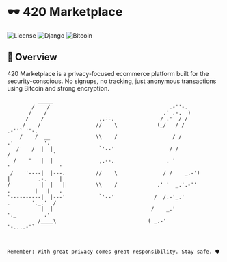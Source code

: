 # 🕶️ 420 Marketplace

![License](https://img.shields.io/badge/License-MIT-black)
![Django](https://img.shields.io/badge/Django-5.2-00ff41)
![Bitcoin](https://img.shields.io/badge/Bitcoin-Only-ffd700)

## 🌟 Overview

420 Marketplace is a privacy-focused ecommerce platform built for the security-conscious. No signups, no tracking, just anonymous transactions using Bitcoin and strong encryption.

```ascii
          _____                                                                              
        /    /                                       .-''-.                                 
       /    /                                      .' .-.  )                                
      /    /                  ,.--.               / .'  / /                                 
     /    /                  //    \             (_/   / /                   .-''` ''-.     
    /    /  __               \\    /                  / /                  .'          '.   
   /    /  |  |               `'--'                  / /                  /              `  
  /    '   |  |               ,.--.                 . '                  '                ' 
 /    '----|  |---.          //    \               / /    _.-')          |         .-.    | 
/          |  |   |          \\    /             .' '  _.'.-''           .        |   |   . 
'----------|  |---'           `'--'             /  /.-'_.'                .       '._.'  /  
           |  |                                /    _.'                    '._         .'   
          /____\                              ( _.-'                          '-....-'`    



Remember: With great privacy comes great responsibility. Stay safe. 🛡️
